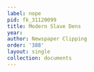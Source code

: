 ```yaml
---
label: nope
pid: fk_31120099
title: Modern Slave Dens
year: 
author: Newspaper Clipping
order: '388'
layout: single
collection: documents
---
```

